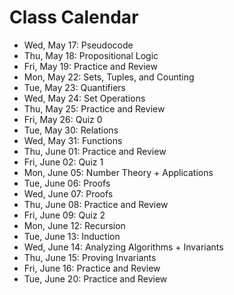 # Class Calendar

* Wed, May 17: Pseudocode
* Thu, May 18: Propositional Logic
* Fri, May 19: Practice and Review
* Mon, May 22: Sets, Tuples, and Counting
* Tue, May 23: Quantifiers
* Wed, May 24: Set Operations
* Thu, May 25: Practice and Review
* Fri, May 26: Quiz 0
* Tue, May 30: Relations
* Wed, May 31: Functions
* Thu, June 01: Practice and Review
* Fri, June 02: Quiz 1
* Mon, June 05: Number Theory + Applications
* Tue, June 06: Proofs
* Wed, June 07: Proofs
* Thu, June 08: Practice and Review
* Fri, June 09: Quiz 2
* Mon, June 12: Recursion
* Tue, June 13: Induction
* Wed, June 14: Analyzing Algorithms + Invariants
* Thu, June 15: Proving Invariants
* Fri, June 16: Practice and Review
* Tue, June 20: Practice and Review